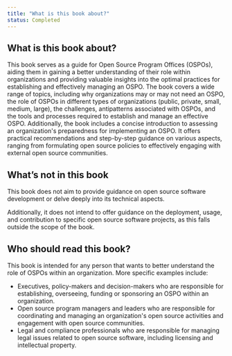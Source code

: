 ```yaml
---
title: "What is this book about?"
status: Completed
---
```


## What is this book about?

This book serves as a guide for Open Source Program Offices (OSPOs), aiding them in gaining a better understanding of their role within organizations and providing valuable insights into the optimal practices for establishing and effectively managing an OSPO. The book covers a wide range of topics, including why organizations may or may not need an OSPO, the role of OSPOs in different types of organizations (public, private, small, medium, large), the challenges, antipatterns associated with OSPOs, and the tools and processes required to establish and manage an effective OSPO. Additionally, the book includes a concise introduction to assessing an organization's preparedness for implementing an OSPO. It offers practical recommendations and step-by-step guidance on various aspects, ranging from formulating open source policies to effectively engaging with external open source communities.

## What’s not in this book

This book does not aim to provide guidance on open source software development or delve deeply into its technical aspects.

Additionally, it does not intend to offer guidance on the deployment, usage, and contribution to specific open source software projects, as this falls outside the scope of the book.

## Who should read this book?

This book is intended for any person that wants to better understand the role of OSPOs within an organization.
More specific examples include:

* Executives, policy-makers and decision-makers who are responsible for establishing, overseeing, funding or sponsoring an OSPO within an organization.
* Open source program managers and leaders who are responsible for coordinating and managing an organization's open source activities and engagement with open source communities.
* Legal and compliance professionals who are responsible for managing legal issues related to open source software, including licensing and intellectual property.
